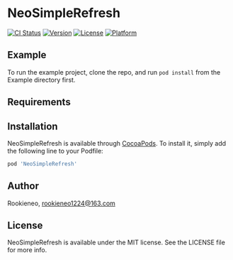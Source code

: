 # NeoSimpleRefresh

[![CI Status](http://img.shields.io/travis/Rookieneo/NeoSimpleRefresh.svg?style=flat)](https://travis-ci.org/Rookieneo/NeoSimpleRefresh)
[![Version](https://img.shields.io/cocoapods/v/NeoSimpleRefresh.svg?style=flat)](http://cocoapods.org/pods/NeoSimpleRefresh)
[![License](https://img.shields.io/cocoapods/l/NeoSimpleRefresh.svg?style=flat)](http://cocoapods.org/pods/NeoSimpleRefresh)
[![Platform](https://img.shields.io/cocoapods/p/NeoSimpleRefresh.svg?style=flat)](http://cocoapods.org/pods/NeoSimpleRefresh)

## Example

To run the example project, clone the repo, and run `pod install` from the Example directory first.

## Requirements

## Installation

NeoSimpleRefresh is available through [CocoaPods](http://cocoapods.org). To install
it, simply add the following line to your Podfile:

```ruby
pod 'NeoSimpleRefresh'
```

## Author

Rookieneo, rookieneo1224@163.com

## License

NeoSimpleRefresh is available under the MIT license. See the LICENSE file for more info.
